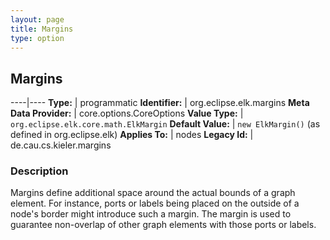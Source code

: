 ```yaml
---
layout: page
title: Margins
type: option
---
```

## Margins

----|----
**Type:** | programmatic
**Identifier:** | org.eclipse.elk.margins
**Meta Data Provider:** | core.options.CoreOptions
**Value Type:** | `org.eclipse.elk.core.math.ElkMargin`
**Default Value:** | `new ElkMargin()` (as defined in org.eclipse.elk)
**Applies To:** | nodes
**Legacy Id:** | de.cau.cs.kieler.margins


### Description
Margins define additional space around the actual bounds of a graph element. For instance, ports or labels being placed on the outside of a node's border might introduce such a margin. The margin is used to guarantee non-overlap of other graph elements with those ports or labels.


